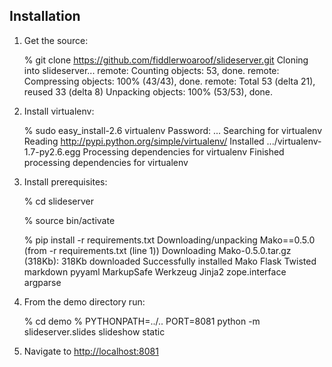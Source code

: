 ## Installation


1. Get the source:

      % git clone https://github.com/fiddlerwoaroof/slideserver.git
      Cloning into slideserver...
      remote: Counting objects: 53, done.
      remote: Compressing objects: 100% (43/43), done.
      remote: Total 53 (delta 21), reused 33 (delta 8)
      Unpacking objects: 100% (53/53), done.

2. Install virtualenv:

      % sudo easy_install-2.6 virtualenv
      Password: ...
      Searching for virtualenv
      Reading http://pypi.python.org/simple/virtualenv/
      <snip>
      Installed .../virtualenv-1.7-py2.6.egg
      Processing dependencies for virtualenv
      Finished processing dependencies for virtualenv


3. Install prerequisites:

      % cd slideserver

      % source bin/activate

      % pip install -r requirements.txt
      Downloading/unpacking Mako==0.5.0 (from -r requirements.txt (line 1))
      Downloading Mako-0.5.0.tar.gz (318Kb): 318Kb downloaded
      <snip>
      Successfully installed Mako Flask Twisted markdown pyyaml MarkupSafe Werkzeug Jinja2 zope.interface argparse
      

4. From the demo directory run:

      % cd demo
      % PYTHONPATH=../.. PORT=8081 python -m slideserver.slides slideshow static

5. Navigate to <http://localhost:8081>


